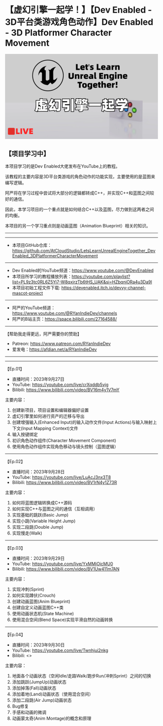 # 【虚幻引擎一起学！】【Dev Enabled - 3D平台类游戏角色动作】Dev Enabled - 3D Platformer Character Movement

![""](Images/Cover.png)

## 【项目学习中】

本项目学习的是Dev Enabled大佬发布在YouTube上的教程。

该教程的主要内容是3D平台类游戏的角色动作的功能实现，主要使用的是蓝图来编写逻辑。

阿严将在学习过程中尝试将大部分的逻辑都转成C++，并实现C++和蓝图之间较好的通信。

因此，本学习项目的一个重点就是如何结合C++以及蓝图，尽力做到这两者之间的均衡。

本项目的另一个学习重点则是动画蓝图（Animation Blueprint）相关的知识。

---
---

- 本项目GitHub仓库：<https://github.com/AtCloudStudio/LetsLearnUnrealEngineTogether_DevEnabled_3DPlatformerCharacterMovement>

---

- Dev Enabled的YouTube频道：<https://www.youtube.com/@DevEnabled>
- 本项目所学习的教程播放列表：<https://youtube.com/playlist?list=PL9z3tc0RL6Z5Yi7-W8qxjrzTb6tHS_UAK&si=HZbqnjORa4u3Da9l>
- 本项目初始工程文件下载: <https://devenabled.itch.io/devvy-channel-mascot-project>

---

- 阿严的YouTube频道：<https://www.youtube.com/@RYanIndieDev/channels>
- 阿严的B站主页：<https://space.bilibili.com/27164588/>

---

【帮助我走得更远，阿严需要你的赞助】

- Patreon: <https://www.patreon.com/RYanIndieDev>
- 爱发电：<https://afdian.net/a/RYanIndieDev>

---
---

【Ep.01】

- 直播时间：2023年9月27日
- YouTube: <https://youtube.com/live/crXqddb5vjg>
- Bilibili: <https://www.bilibili.com/video/BV16m4y1V7mY>

主要内容：

1. 创建新项目，项目设置和编辑器偏好设置
2. 虚幻引擎里如何进行资产的迁移与导出
3. 创建增强输入(Enhanced Input)的输入动作文件(Input Actions)与输入映射上下文(Input Mapping Context)文件
4. 输入按键绑定
5. 初识角色动作组件(Character Movement Component)
6. 使用角色动作组件实现角色移动与镜头控制（蓝图逻辑）

---

【Ep.02】

- 直播时间：2023年9月28日
- YouTube: <https://youtube.com/live/LuAcJ3nx3T8>
- Bilibili: <https://www.bilibili.com/video/BV1rN4y1Z73R>

主要内容：

1. 如何将蓝图逻辑转换成C++源码
2. 如何实现C++与蓝图之间的通信（互相调用）
3. 实现基础的跳跃(Basic Jump)
4. 实现小跳(Variable Height Jump)
5. 实现二段跳(Double Jump)
6. 实现慢走(Walk)

---

【Ep.03】

- 直播时间：2023年9月29日
- YouTube: <https://youtube.com/live/YxMMjOicMU0>
- Bilibili: <https://www.bilibili.com/video/BV1Uw411m7AN>

主要内容：

1. 实现冲刺(Sprint)
2. 如何实现蹲伏(Crouch)
3. 创建动画蓝图(Anim Blueprint)
4. 创建自定义动画蓝图C++类
5. 使用动画状态机(State Machine)
6. 使用混合空间(Blend Space)实现平滑自然的动画转换

---

【Ep.04】

- 直播时间：2023年9月30日
- YouTube: <https://youtube.com/live/Twnhjui2nkg>
- Bilibili: <>

主要内容：

1. 地面各个动画状态（空闲Idle/走路Walk/跑步Run/冲刺Sprint）之间的切换
2. 添加跳跃(JumpUp)动画状态
3. 添加掉落(Fall)动画状态
4. 添加着地(Land)动画状态（使用混合空间）
5. 添加二段跳(Air Jump)动画状态
6. Bug修复
7. 手感和动画的微调
8. 动画蒙太奇(Anim Montage)的概念和原理
